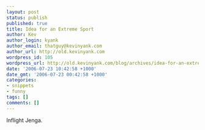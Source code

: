 ```yaml
---
layout: post
status: publish
published: true
title: Idea for an Extreme Sport
author: Kev
author_login: kyank
author_email: thatguy@kevinyank.com
author_url: http://old.kevinyank.com
wordpress_id: 105
wordpress_url: http://old.kevinyank.com/blog/archives/idea-for-an-extreme-sport/
date: '2006-07-23 10:42:58 +1000'
date_gmt: '2006-07-23 00:42:58 +1000'
categories:
- snippets
- funny
tags: []
comments: []
---
```

<p>Inflight Jenga.</p>
